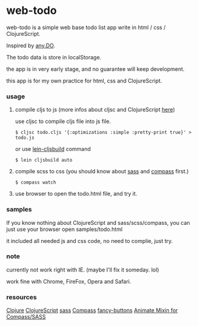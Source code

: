 web-todo
========

web-todo is a simple web base todo list app write in html / css / ClojureScript.

Inspired by [any.DO](http://www.any.do/).

The todo data is store in localStorage.

the app is in very early stage, and no guarantee will keep development.

this app is for my own practice for html, css and ClojureScript.

### usage

1. compile cljs to js (more infos about cljsc and ClojureScript [here](https://github.com/clojure/clojurescript/))

    use cljsc to compile cljs file into js file.

   ```$ cljsc todo.cljs '{:optimizations :simple :pretty-print true}' > todo.js```

    or use [lein-cljsbuild](https://github.com/emezeske/lein-cljsbuild) command

    ```$ lein cljsbuild auto```

2. compile scss to css (you should know about [sass](http://sass-lang.com/) and [compass](http://compass-style.org/) first.)

    ```$ compass watch```

3. use browser to open the todo.html file, and try it.

### samples

If you know nothing about ClojureScript and sass/scss/compass, you can just use your browser open samples/todo.html

it included all needed js and css code, no need to complie, just try.

### note

currently not work right with IE. (maybe I'll fix it someday. lol)

work fine with Chrome, FireFox, Opera and Safari.

### resources
[Clojure](http://clojure.org/)
[ClojureScript](https://github.com/clojure/clojurescript)
[sass](http://sass-lang.com/)
[Compass](http://compass-style.org/)
[fancy-buttons](https://github.com/imathis/fancy-buttons)
[Animate Mixin for Compass/SASS](http://thecssguru.freeiz.com/animate/)